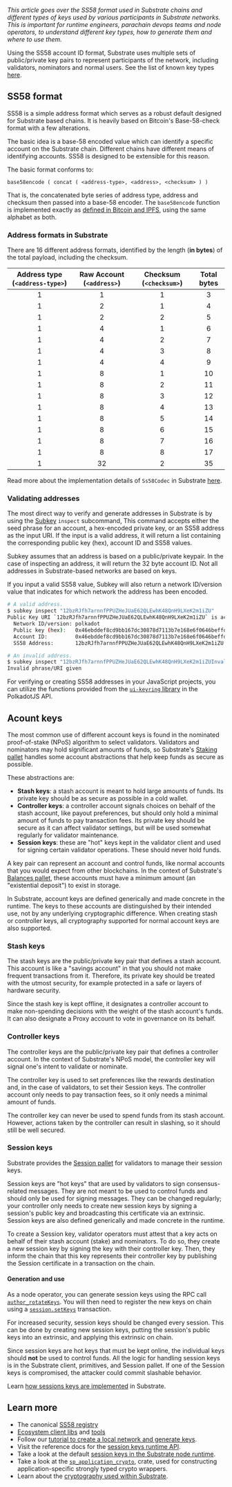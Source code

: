 _This article goes over the SS58 format used in Substrate chains and different types of keys used by various participants in Substrate networks. This is important for runtime engineers, parachain devops teams and node operators, to understand different key types, how to generate them and where to use them._


Using the SS58 account ID format, Substrate uses multiple sets of public/private key pairs to represent participants of the network, including validators, nominators and normal users.
See the list of known key types [here](https://github.com/paritytech/substrate/blob/9d1790636e55a3456bdab91ff2d0e059878d3c42/primitives/core/src/crypto.rs#L1102-L1126).

## SS58 format 

SS58 is a simple address format which serves as a robust default designed for Substrate based chains.
It is heavily based on Bitcoin's Base-58-check format with a few alterations.

The basic idea is a base-58 encoded value which can identify a specific account on the Substrate chain.
Different chains have different means of identifying accounts.
SS58 is designed to be extensible for this reason.

The basic format conforms to:

```text
base58encode ( concat ( <address-type>, <address>, <checksum> ) )
```

That is, the concatenated byte series of address type, address and checksum then passed into a base-58 encoder.
The `base58encode` function is implemented exactly as [defined in Bitcoin and IPFS](https://en.wikipedia.org/wiki/Base58), using the same alphabet as both.

### Address formats in Substrate

There are 16 different address formats, identified by the length (**in bytes**) of the total payload, including the checksum.

| Address type (`<address-type>`) | Raw Account (`<address>`) | Checksum (`<checksum>`) | Total bytes |
| :---: | :--: | :---------: | :------: |
|  1   |      1      |    1     |  3   |
|  1   |      2      |    1     |  4   |
|  1   |      2      |    2     |  5   | 
|  1   |      4      |    1     |  6   |
|  1   |      4      |    2     |  7   |
|  1   |      4      |    3     |  8   |
|  1   |      4      |    4     |  9   |
|  1   |      8      |    1     |  10   | 
|  1   |      8      |    2     |  11   | 
|  1   |      8      |    3     |  12   | 
|  1   |      8      |    4     |  13   |
|  1   |      8      |    5     |  14   | 
|  1   |      8      |    6     |  15   |  
|  1   |      8      |    7     |  16   | 
|  1   |      8      |    8     |  17   |  
|  1   |     32      |    2     |  35   |


Read more about the implementation details of `Ss58Codec` in Substrate [here](./05-design/implementation-details#ss58).
### Validating addresses

The most direct way to verify and generate addresses in Substrate is by using the [Subkey](/v3/tools/subkey) `inspect` subcommand, 
This command accepts either the seed phrase for an account, a hex-encoded private key, or an SS58 address as the input URI.
If the input is a valid address, it will return a list containing the corresponding public key (hex), account ID and SS58 values.

Subkey assumes that an address is based on a public/private keypair.
In the case of inspecting an address, it will return the 32 byte account ID.
Not all addresses in Substrate-based networks are based on keys.

If you input a valid SS58 value, Subkey will also return a network ID/version value that indicates for which network the address has been encoded.

```bash
# A valid address.
$ subkey inspect "12bzRJfh7arnnfPPUZHeJUaE62QLEwhK48QnH9LXeK2m1iZU"
Public Key URI `12bzRJfh7arnnfPPUZHeJUaE62QLEwhK48QnH9LXeK2m1iZU` is account:
  Network ID/version: polkadot
  Public key (hex):   0x46ebddef8cd9bb167dc30878d7113b7e168e6f0646beffd77d69d39bad76b47a
  Account ID:         0x46ebddef8cd9bb167dc30878d7113b7e168e6f0646beffd77d69d39bad76b47a
  SS58 Address:       12bzRJfh7arnnfPPUZHeJUaE62QLEwhK48QnH9LXeK2m1iZU

# An invalid address.
$ subkey inspect "12bzRJfh7arnnfPPUZHeJUaE62QLEwhK48QnH9LXeK2m1iZUInvalidAddress"
Invalid phrase/URI given
```

For verifying or creating SS58 addresses in your JavaScript projects, you can utilize the functions provided from the [`ui-keyring` library](https://polkadot.js.org/docs/ui-keyring/start/init) in the PolkadotJS API.

## Acount keys

The most common use of different account keys is found in the nominated proof-of-stake (NPoS) algorithm to select validators. 
Validators and nominators may hold significant amounts of funds, so Substrate's [Staking pallet](/v3/runtime/frame#staking) handles some account abstractions that help keep funds as secure as possible.

These abstractions are:

- **Stash keys**: a stash account is meant to hold large amounts of funds. 
Its private key should be as secure as possible in a cold wallet.
- **Controller keys**: a controller account signals choices on behalf of the stash account, like payout preferences, but should only hold a minimal amount of funds to pay transaction fees. 
Its private key should be secure as it can affect validator settings, but will be used somewhat regularly for validator maintenance.
- **Session keys**: these are "hot" keys kept in the validator client and used for signing certain validator operations. These should never hold funds.

A key pair can represent an account and control funds, like normal accounts that you would expect from other blockchains. 
In the context of Substrate's [Balances pallet](/rustdocs/latest/pallet_balances/index.html), these accounts must have a minimum amount (an "existential deposit") to exist in storage.

In Substrate, account keys are defined generically and made concrete in the runtime.
The keys to these accounts are distinguished by their intended use, not by any underlying cryptographic difference. 
When creating stash or controller keys, all cryptography supported for normal account keys are also supported.

### Stash keys

The stash keys are the public/private key pair that defines a stash account. 
This account is like a "savings account" in that you should not make frequent transactions from it. 
Therefore, its private key should be treated with the utmost security, for example protected in a safe or layers of hardware security.

Since the stash key is kept offline, it designates a controller account to make non-spending decisions with the weight of the stash account's funds. 
It can also designate a Proxy account to vote in governance on its behalf.

### Controller keys

The controller keys are the public/private key pair that defines a controller account. 
In the context of Substrate's NPoS model, the controller key will signal one's intent to validate or nominate.

The controller key is used to set preferences like the rewards destination and, in the case of validators, to set their Session keys. 
The controller account only needs to pay transaction fees, so it only needs a minimal amount of funds.

The controller key can never be used to spend funds from its stash account. 
However, actions taken by the controller can result in slashing, so it should still be well secured.

### Session keys 

Substrate provides the [Session pallet](/rustdocs/latest/pallet_session/index.html) for validators to manage their session keys.

Session keys are "hot keys" that are used by validators to sign consensus-related messages. 
They are not meant to be used to control funds and should only be used for signing messages. 
They can be changed regularly; your controller only needs to create new session keys by signing a session's public key and broadcasting this certificate via an extrinsic. 
Session keys are also defined generically and made concrete in the runtime.

To create a Session key, validator operators must attest that a key acts on behalf of their stash account (stake) and nominators. 
To do so, they create a new session key by signing the key with their controller key. 
Then, they inform the chain that this key represents their controller key by publishing the Session certificate in a transaction on the chain.

#### Generation and use

As a node operator, you can generate session keys using the RPC call [`author_rotateKeys`](/rustdocs/latest/sc_rpc/author/trait.AuthorApi.html#tymethod.rotate_keys).
You will then need to register the new keys on chain using a [`session.setKeys`](/rustdocs/latest/pallet_session/struct.Module.html#method.set_keys) transaction.

For increased security, session keys should be changed every session. 
This can be done by creating new session keys, putting the session's public keys into an extrinsic, and applying this extrinsic on chain.

Since session keys are hot keys that must be kept online, the individual keys should **not** be used to control funds. 
All the logic for handling session keys is in the Substrate client, primitives, and Session pallet. 
If one of the Session keys is compromised, the attacker could commit slashable behavior.

Learn [how sessions keys are implemented](./05-design/implementation-details#session-keys) in Substrate.

## Learn more

- The canonical [SS58 registry](https://github.com/paritytech/ss58-registry)
- [Ecosystem client libs](https://substrate.io/ecosystem/resources/awesome-substrate/#client-libraries) and [tools](https://substrate.io/ecosystem/resources/awesome-substrate/#tools)
- Follow our [tutorial to create a local network and generate keys](/tutorials/v3/private-network).
- Visit the reference docs for the [session keys runtime API](/rustdocs/latest/sp_session/trait.SessionKeys.html).
- Take a look at the default [session keys in the Substrate node runtime](/rustdocs/latest/node_runtime/struct.SessionKeys.html).
- Take a look at the [`sp_application_crypto`](/rustdocs/latest/sp_application_crypto/index.html), crate, used for constructing application-specific strongly typed crypto wrappers.
- Learn about the [cryptography used within Substrate](/v3/advanced/cryptography).
